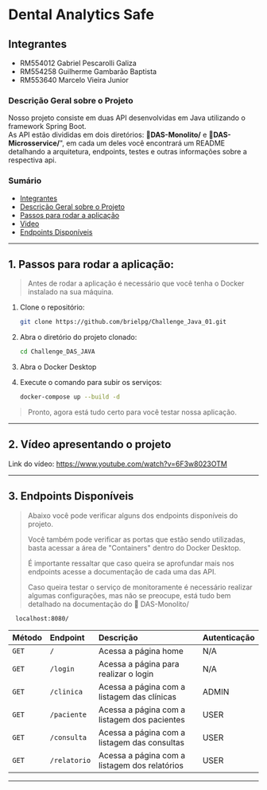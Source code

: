 
# Dental Analytics Safe

## Integrantes
- RM554012 Gabriel Pescarolli Galiza  
- RM554258 Guilherme Gambarão Baptista
- RM553640 Marcelo Vieira Junior


### Descrição Geral sobre o Projeto
Nosso projeto consiste em duas API desenvolvidas em Java utilizando o framework Spring Boot.  
As API estão divididas em dois diretórios: 📂**DAS-Monolito/** e 📂**DAS-Microsservice/**", em cada um deles você encontrará um README detalhando a arquitetura, endpoints, testes e outras informações sobre a respectiva api.


### Sumário
- [Integrantes](#integrantes)
- [Descrição Geral sobre o Projeto](#descrição-geral-sobre-o-projeto)
- [Passos para rodar a aplicação](#1-passos-para-rodar-a-aplicação)
- [Video](#2-vídeo-apresentando-o-projeto)
- [Endpoints Disponíveis](#3-endpoints-disponíveis)
---

## 1. Passos para rodar a aplicação:
> Antes de rodar a aplicação é necessário que você tenha o Docker instalado na sua máquina.

1. Clone o repositório:  
   ```bash
   git clone https://github.com/brielpg/Challenge_Java_01.git

2. Abra o diretório do projeto clonado:  
    ```bash
   cd Challenge_DAS_JAVA
   
3. Abra o Docker Desktop


4. Execute o comando para subir os serviços:
    ```bash
   docker-compose up --build -d

> Pronto, agora está tudo certo para você testar nossa aplicação.

---
## 2. Vídeo apresentando o projeto
Link do vídeo: https://www.youtube.com/watch?v=6F3w8023OTM

---
## 3. Endpoints Disponíveis
> Abaixo você pode verificar alguns dos endpoints disponíveis do projeto. 
> 
> Você também pode verificar as portas que estão sendo utilizadas, basta acessar a área de "Containers" dentro do Docker Desktop.
>
> É importante ressaltar que caso queira se aprofundar mais nos endpoints acesse a documentação de cada uma das API.
> 
> Caso queira testar o serviço de monitoramente é necessário realizar algumas configurações, mas não se preocupe, está tudo bem detalhado na documentação do 📂 DAS-Monolito/


```http
  localhost:8080/
```

| Método  | Endpoint     | Descrição                                      | Autenticação |
|:--------|:-------------|:-----------------------------------------------|:-------------|
| `GET`   | `/`          | Acessa a página home                           | N/A          |
| `GET`   | `/login`     | Acessa a página para realizar o login          | N/A          |
| `GET`   | `/clinica`   | Acessa a página com a listagem das clínicas    | ADMIN        |
| `GET`   | `/paciente`  | Acessa a página com a listagem dos pacientes   | USER         |
| `GET`   | `/consulta`  | Acessa a página com a listagem das consultas   | USER         |
| `GET`   | `/relatorio` | Acessa a página com a listagem dos relatórios  | USER         |

---